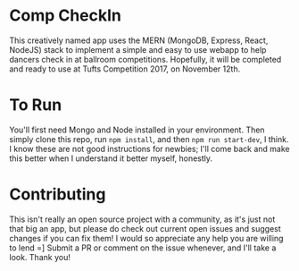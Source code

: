 # Comp CheckIn
This creatively named app uses the MERN (MongoDB, Express, React, NodeJS) stack to implement a simple and easy to use webapp to help dancers check in at ballroom competitions. Hopefully, it will be completed and ready to use at Tufts Competition 2017, on November 12th.

# To Run
You'll first need Mongo and Node installed in your environment. Then simply clone this repo, run `npm install`, and then `npm run start-dev`, I think. I know these are not good instructions for newbies; I'll come back and make this better when I understand it better myself, honestly.

# Contributing
This isn't really an open source project with a community, as it's just not that big an app, but please do check out current open issues and suggest changes if you can fix them! I would so appreciate any help you are willing to lend =] Submit a PR or comment on the issue whenever, and I'll take a look. Thank you!
